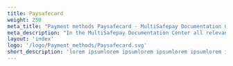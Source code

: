 ```yaml
---
title: Paysafecard
weight: 250
meta_title: "Payment methods Paysafecard - MultiSafepay Documentation Center"
meta_description: "In the MultiSafepay Documentation Center all relevant information regarding our Plugins and API. As well as Support pages for Payment Method, Tools and General Questions. You can also find the contact details of our Support Team and Integration Team."
layout: 'index'
logo: '/logo/Payment_methods/Paysafecard.svg'
short_description: 'lorem ipsumlorem ipsumlorem ipsumlorem ipsumlorem ipsumlorem ipsumlorem ipsum'
---
```

